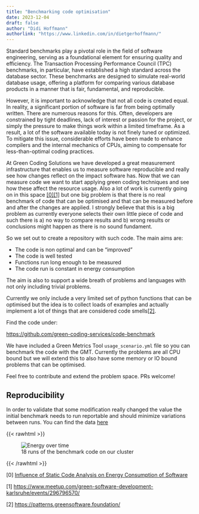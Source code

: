 ```yaml
---
title: "Benchmarking code optimisation"
date: 2023-12-04
draft: false
author: "Didi Hoffmann"
authorlink: "https://www.linkedin.com/in/dietgerhoffmann/"
---
```


Standard benchmarks play a pivotal role in the field of software engineering, serving as a foundational element for ensuring quality and efficiency. The Transaction Processing Performance Council (TPC) benchmarks, in particular, have established a high standard across the database sector. These benchmarks are designed to simulate real-world database usage, offering a platform for comparing various database products in a manner that is fair, fundamental, and reproducible.

However, it is important to acknowledge that not all code is created equal. In reality, a significant portion of software is far from being optimally written. There are numerous reasons for this. Often, developers are constrained by tight deadlines, lack of interest or passion for the project, or simply the pressure to make things work within a limited timeframe. As a result, a lot of the software available today is not finely tuned or optimized. To mitigate this issue, considerable efforts have been made to enhance compilers and the internal mechanics of CPUs, aiming to compensate for less-than-optimal coding practices.

At Green Coding Solutions we have developed a great measurement infrastructure that enables us to measure software reproducible and really see how changes reflect on the impact software has. Now that we can measure code we want to start applying green coding techniques and see how these affect the resource usage. Also a lot of work is currently going on in this space [[0]](https://www.enviroinfo2023.eu/programme/schedule-overview/friday-schedule/)[[1]](https://www.meetup.com/green-software-development-karlsruhe/events/296796570/) but one big problem is that there is no real benchmark of code that can be optimised and that can be measured before and after the changes are applied. I strongly believe that this is a big problem as currently everyone selects their own little piece of code and such there is a) no way to compare results and b) wrong results or conclusions might happen as there is no sound fundament.

So we set out to create a repository with such code. The main aims are:

- The code is non optimal and can be “improved”
- The code is well tested
- Functions run long enough to be measured
- The code run is constant in energy consumption

The aim is also to support a wide breath of problems and languages with not only including trivial problems.

Currently we only include a very limited set of python functions that can be optimised but the idea is to collect loads of examples and actually implement a lot of things that are considered code smells[[2]](https://patterns.greensoftware.foundation/).

Find the code under:

https://github.com/green-coding-services/code-benchmark

We have included a Green Metrics Tool `usage_scenario.yml` file so you can benchmark the code with the GMT. Currently the problems are all CPU bound but we will extend this to also have some memory or IO bound problems that can be optimised.

Feel free to contribute and extend the problem space. PRs welcome!

## Reproducibility

In order to validate that some modification really changed the value the initial benchmark needs to run reportable and should minimize variations between runs. You can find the data [here](https://metrics.green-coding.io/compare.html?ids=a2975404-4450-48d0-a725-2bc339a43677,7eac2a19-409c-4b77-87c7-39c0da81c3c1,84f2e4c0-972c-4567-9dc6-32f99efdee46,216bac2c-0667-44e3-b59c-6b8a0bbceafc,874c183a-cd22-4836-a842-44c94156f54c,f49417a2-e475-4586-aa29-01ff885d4709,a0bd0177-8a19-4430-86d4-57fb8cbf887c,89bf5cb5-9e30-43a3-859e-fe9c489f2fa2,a4c89fff-1660-48b7-8f36-e32f01ecccbf,5ea1a73b-d69e-4eae-a848-ead2a80a570f,ce430702-36a1-4190-b98f-6813fbe171c2,4cfe7e56-20ba-4140-8383-6be863959c9a,238d5d19-ded5-4e3f-9fe2-20c56191a620,a21642e2-0d06-49f6-b212-be2ac09863a8,b001af04-9d53-40ce-b5f7-e461cbefc5f5,ad32abd2-e29c-4da8-8a4a-ec061e4e08eb,6035989e-9dee-4b22-984e-64e5457f005a,e2e4480b-bfd8-4940-a885-c33d2cf37c3c)

{{< rawhtml >}}
<figure >
    <img class="ui huge image" src="/img/blog/benchmark_energy_time.webp" alt="Energy over time" loading="lazy">
    <figcaption>18 runs of the benchmark code on our cluster</figcaption>
</figure>
{{< /rawhtml >}}


[0] [Influence of Static Code Analysis on Energy Consumption of Software](https://www.enviroinfo2023.eu/programme/schedule-overview/friday-schedule/)

[1] https://www.meetup.com/green-software-development-karlsruhe/events/296796570/

[2] https://patterns.greensoftware.foundation/